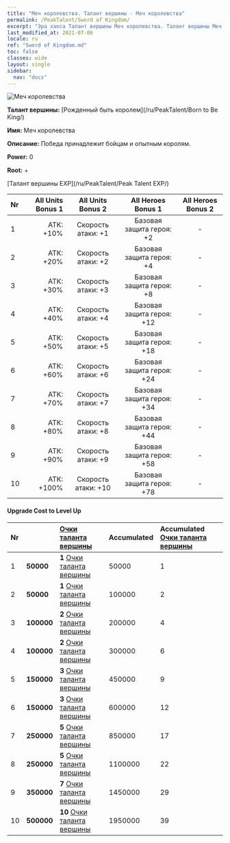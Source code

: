 ```yaml
---
title: "Меч королевства. Талант вершины - Меч королевства"
permalink: /PeakTalent/Sword of Kingdom/
excerpt: "Эра хаоса Талант вершины Меч королевства. Талант вершины Меч королевства. Меч королевства"
last_modified_at: 2021-07-06
locale: ru
ref: "Sword of Kingdom.md"
toc: false
classes: wide
layout: single
sidebar:
  nav: "docs"
---
```


  ![Меч королевства](/images/pt/talent_4401.png)

  **Талант вершины:** [Рожденный быть королем](/ru/PeakTalent/Born to Be King/)

  **Имя:** Меч королевства

  **Описание:** Победа принадлежит бойцам и опытным королям.

  **Power:** 0

  **Root:** +

  [Талант вершины EXP](/ru/PeakTalent/Peak Talent EXP/)

  | Nr | All Units Bonus 1 | All Units Bonus 2 | All Heroes Bonus 1 | All Heroes Bonus 2 |
  |:---|--------------:|:-------------:|:-------------:|:-------------:|
  | 1 | АТК: +10% | Скорость атаки: +1 | Базовая защита героя: +2 | - |
  | 2 | АТК: +20% | Скорость атаки: +2 | Базовая защита героя: +4 | - |
  | 3 | АТК: +30% | Скорость атаки: +3 | Базовая защита героя: +8 | - |
  | 4 | АТК: +40% | Скорость атаки: +4 | Базовая защита героя: +12 | - |
  | 5 | АТК: +50% | Скорость атаки: +5 | Базовая защита героя: +18 | - |
  | 6 | АТК: +60% | Скорость атаки: +6 | Базовая защита героя: +24 | - |
  | 7 | АТК: +70% | Скорость атаки: +7 | Базовая защита героя: +34 | - |
  | 8 | АТК: +80% | Скорость атаки: +8 | Базовая защита героя: +44 | - |
  | 9 | АТК: +90% | Скорость атаки: +9 | Базовая защита героя: +58 | - |
  | 10 | АТК: +100% | Скорость атаки: +10 | Базовая защита героя: +78 | - |


#### Upgrade Cost to Level Up

  | Nr | <i class="fas fa-coins"/> | [Очки таланта вершины](/ItemsRU/con_934/) | Accumulated <i class="fas fa-coins"/> | Accumulated [Очки таланта вершины](/ItemsRU/con_934/) |
  |:---|:--------------|:-------------|:-------------|:-------------|
  | 1 | **50000** | **1** [Очки таланта вершины](/ItemsRU/con_934/) | 50000 | 1 |
  | 2 | **50000** | **1** [Очки таланта вершины](/ItemsRU/con_934/) | 100000 | 2 |
  | 3 | **100000** | **2** [Очки таланта вершины](/ItemsRU/con_934/) | 200000 | 4 |
  | 4 | **100000** | **2** [Очки таланта вершины](/ItemsRU/con_934/) | 300000 | 6 |
  | 5 | **150000** | **3** [Очки таланта вершины](/ItemsRU/con_934/) | 450000 | 9 |
  | 6 | **150000** | **3** [Очки таланта вершины](/ItemsRU/con_934/) | 600000 | 12 |
  | 7 | **250000** | **5** [Очки таланта вершины](/ItemsRU/con_934/) | 850000 | 17 |
  | 8 | **250000** | **5** [Очки таланта вершины](/ItemsRU/con_934/) | 1100000 | 22 |
  | 9 | **350000** | **7** [Очки таланта вершины](/ItemsRU/con_934/) | 1450000 | 29 |
  | 10 | **500000** | **10** [Очки таланта вершины](/ItemsRU/con_934/) | 1950000 | 39 |

